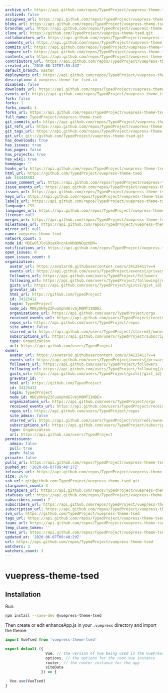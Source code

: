 ```yaml
---
archive_url: https://api.github.com/repos/TypedProject/vuepress-theme-tsed/{archive_format}{/ref}
archived: false
assignees_url: https://api.github.com/repos/TypedProject/vuepress-theme-tsed/assignees{/user}
blobs_url: https://api.github.com/repos/TypedProject/vuepress-theme-tsed/git/blobs{/sha}
branches_url: https://api.github.com/repos/TypedProject/vuepress-theme-tsed/branches{/branch}
clone_url: https://github.com/TypedProject/vuepress-theme-tsed.git
collaborators_url: https://api.github.com/repos/TypedProject/vuepress-theme-tsed/collaborators{/collaborator}
comments_url: https://api.github.com/repos/TypedProject/vuepress-theme-tsed/comments{/number}
commits_url: https://api.github.com/repos/TypedProject/vuepress-theme-tsed/commits{/sha}
compare_url: https://api.github.com/repos/TypedProject/vuepress-theme-tsed/compare/{base}...{head}
contents_url: https://api.github.com/repos/TypedProject/vuepress-theme-tsed/contents/{+path}
contributors_url: https://api.github.com/repos/TypedProject/vuepress-theme-tsed/contributors
created_at: '2018-08-12T07:55:34Z'
default_branch: master
deployments_url: https://api.github.com/repos/TypedProject/vuepress-theme-tsed/deployments
description: A vuepress theme for tsed.io
disabled: false
downloads_url: https://api.github.com/repos/TypedProject/vuepress-theme-tsed/downloads
events_url: https://api.github.com/repos/TypedProject/vuepress-theme-tsed/events
fork: false
forks: 1
forks_count: 1
forks_url: https://api.github.com/repos/TypedProject/vuepress-theme-tsed/forks
full_name: TypedProject/vuepress-theme-tsed
git_commits_url: https://api.github.com/repos/TypedProject/vuepress-theme-tsed/git/commits{/sha}
git_refs_url: https://api.github.com/repos/TypedProject/vuepress-theme-tsed/git/refs{/sha}
git_tags_url: https://api.github.com/repos/TypedProject/vuepress-theme-tsed/git/tags{/sha}
git_url: git://github.com/TypedProject/vuepress-theme-tsed.git
has_downloads: true
has_issues: true
has_pages: false
has_projects: true
has_wiki: true
homepage: ''
hooks_url: https://api.github.com/repos/TypedProject/vuepress-theme-tsed/hooks
html_url: https://github.com/TypedProject/vuepress-theme-tsed
id: 144448383
issue_comment_url: https://api.github.com/repos/TypedProject/vuepress-theme-tsed/issues/comments{/number}
issue_events_url: https://api.github.com/repos/TypedProject/vuepress-theme-tsed/issues/events{/number}
issues_url: https://api.github.com/repos/TypedProject/vuepress-theme-tsed/issues{/number}
keys_url: https://api.github.com/repos/TypedProject/vuepress-theme-tsed/keys{/key_id}
labels_url: https://api.github.com/repos/TypedProject/vuepress-theme-tsed/labels{/name}
language: CSS
languages_url: https://api.github.com/repos/TypedProject/vuepress-theme-tsed/languages
license: null
merges_url: https://api.github.com/repos/TypedProject/vuepress-theme-tsed/merges
milestones_url: https://api.github.com/repos/TypedProject/vuepress-theme-tsed/milestones{/number}
mirror_url: null
name: vuepress-theme-tsed
network_count: 1
node_id: MDEwOlJlcG9zaXRvcnkxNDQ0NDgzODM=
notifications_url: https://api.github.com/repos/TypedProject/vuepress-theme-tsed/notifications{?since,all,participating}
open_issues: 0
open_issues_count: 0
organization:
  avatar_url: https://avatars0.githubusercontent.com/u/34125411?v=4
  events_url: https://api.github.com/users/TypedProject/events{/privacy}
  followers_url: https://api.github.com/users/TypedProject/followers
  following_url: https://api.github.com/users/TypedProject/following{/other_user}
  gists_url: https://api.github.com/users/TypedProject/gists{/gist_id}
  gravatar_id: ''
  html_url: https://github.com/TypedProject
  id: 34125411
  login: TypedProject
  node_id: MDEyOk9yZ2FuaXphdGlvbjM0MTI1NDEx
  organizations_url: https://api.github.com/users/TypedProject/orgs
  received_events_url: https://api.github.com/users/TypedProject/received_events
  repos_url: https://api.github.com/users/TypedProject/repos
  site_admin: false
  starred_url: https://api.github.com/users/TypedProject/starred{/owner}{/repo}
  subscriptions_url: https://api.github.com/users/TypedProject/subscriptions
  type: Organization
  url: https://api.github.com/users/TypedProject
owner:
  avatar_url: https://avatars0.githubusercontent.com/u/34125411?v=4
  events_url: https://api.github.com/users/TypedProject/events{/privacy}
  followers_url: https://api.github.com/users/TypedProject/followers
  following_url: https://api.github.com/users/TypedProject/following{/other_user}
  gists_url: https://api.github.com/users/TypedProject/gists{/gist_id}
  gravatar_id: ''
  html_url: https://github.com/TypedProject
  id: 34125411
  login: TypedProject
  node_id: MDEyOk9yZ2FuaXphdGlvbjM0MTI1NDEx
  organizations_url: https://api.github.com/users/TypedProject/orgs
  received_events_url: https://api.github.com/users/TypedProject/received_events
  repos_url: https://api.github.com/users/TypedProject/repos
  site_admin: false
  starred_url: https://api.github.com/users/TypedProject/starred{/owner}{/repo}
  subscriptions_url: https://api.github.com/users/TypedProject/subscriptions
  type: Organization
  url: https://api.github.com/users/TypedProject
permissions:
  admin: false
  pull: true
  push: false
private: false
pulls_url: https://api.github.com/repos/TypedProject/vuepress-theme-tsed/pulls{/number}
pushed_at: '2020-06-07T09:40:27Z'
releases_url: https://api.github.com/repos/TypedProject/vuepress-theme-tsed/releases{/id}
size: 2679
ssh_url: git@github.com:TypedProject/vuepress-theme-tsed.git
stargazers_count: 3
stargazers_url: https://api.github.com/repos/TypedProject/vuepress-theme-tsed/stargazers
statuses_url: https://api.github.com/repos/TypedProject/vuepress-theme-tsed/statuses/{sha}
subscribers_count: 7
subscribers_url: https://api.github.com/repos/TypedProject/vuepress-theme-tsed/subscribers
subscription_url: https://api.github.com/repos/TypedProject/vuepress-theme-tsed/subscription
svn_url: https://github.com/TypedProject/vuepress-theme-tsed
tags_url: https://api.github.com/repos/TypedProject/vuepress-theme-tsed/tags
teams_url: https://api.github.com/repos/TypedProject/vuepress-theme-tsed/teams
temp_clone_token: ''
trees_url: https://api.github.com/repos/TypedProject/vuepress-theme-tsed/git/trees{/sha}
updated_at: '2020-06-07T09:40:29Z'
url: https://api.github.com/repos/TypedProject/vuepress-theme-tsed
watchers: 3
watchers_count: 3
---
```


# vuepress-theme-tsed

## Installation

Run:
```bash
npm install --save-dev @vuepress-theme-tsed
```

Then create or edit enhanceApp.js in your `.vuepress` directory and import the theme:

```javascript
import VueTsed from 'vuepress-theme-tsed'

export default ({
                  Vue, // the version of Vue being used in the VuePress app
                  options, // the options for the root Vue instance
                  router, // the router instance for the app
                  siteData
                }) => {

  Vue.use(VueTsed)
}
```
